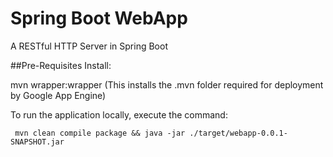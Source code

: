 # Spring Boot WebApp
A RESTful HTTP Server in Spring Boot

##Pre-Requisites
Install:

mvn wrapper:wrapper    (This installs the .mvn folder required for deployment by Google App Engine)

To run the application locally, execute the command:

```
 mvn clean compile package && java -jar ./target/webapp-0.0.1-SNAPSHOT.jar
```
